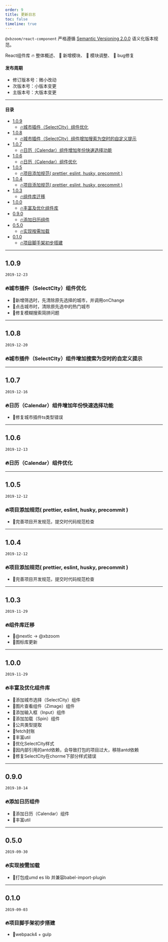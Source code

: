 ```yaml
---
order: 9
title: 更新日志
toc: false
timeline: true
---
```


`@xbzoom/react-component` 严格遵循 [Semantic Versioning 2.0.0](http://semver.org/lang/zh-CN/) 语义化版本规范。

React组件库 🔥 整体概述、 🌟 新增模块、 💄 模块调整、 🐞 bug修复

#### 发布周期

* 修订版本号：微小改动
* 次版本号：小版本变更
* 主版本号：大版本变更

---

#### 目录
- [1.0.9](#109)
  - [🔥城市插件（SelectCIty）组件优化](#%f0%9f%94%a5%e5%9f%8e%e5%b8%82%e6%8f%92%e4%bb%b6selectcity%e7%bb%84%e4%bb%b6%e4%bc%98%e5%8c%96)
- [1.0.8](#108)
  - [🔥城市插件（SelectCIty）组件增加搜索为空时的自定义提示](#%f0%9f%94%a5%e5%9f%8e%e5%b8%82%e6%8f%92%e4%bb%b6selectcity%e7%bb%84%e4%bb%b6%e5%a2%9e%e5%8a%a0%e6%90%9c%e7%b4%a2%e4%b8%ba%e7%a9%ba%e6%97%b6%e7%9a%84%e8%87%aa%e5%ae%9a%e4%b9%89%e6%8f%90%e7%a4%ba)
- [1.0.7](#107)
  - [🔥日历（Calendar）组件增加年份快速选择功能](#%f0%9f%94%a5%e6%97%a5%e5%8e%86calendar%e7%bb%84%e4%bb%b6%e5%a2%9e%e5%8a%a0%e5%b9%b4%e4%bb%bd%e5%bf%ab%e9%80%9f%e9%80%89%e6%8b%a9%e5%8a%9f%e8%83%bd)
- [1.0.6](#106)
  - [🔥日历（Calendar）组件优化](#%f0%9f%94%a5%e6%97%a5%e5%8e%86calendar%e7%bb%84%e4%bb%b6%e4%bc%98%e5%8c%96)
- [1.0.5](#105)
  - [🔥项目添加规范( prettier, eslint, husky, precommit )](#%f0%9f%94%a5%e9%a1%b9%e7%9b%ae%e6%b7%bb%e5%8a%a0%e8%a7%84%e8%8c%83-prettier-eslint-husky-precommit)
- [1.0.4](#104)
  - [🔥项目添加规范( prettier, eslint, husky, precommit )](#%f0%9f%94%a5%e9%a1%b9%e7%9b%ae%e6%b7%bb%e5%8a%a0%e8%a7%84%e8%8c%83-prettier-eslint-husky-precommit--1)
- [1.0.3](#103)
  - [🔥组件库迁移](#%f0%9f%94%a5%e7%bb%84%e4%bb%b6%e5%ba%93%e8%bf%81%e7%a7%bb)
- [1.0.0](#100)
  - [🔥丰富及优化组件库](#%f0%9f%94%a5%e4%b8%b0%e5%af%8c%e5%8f%8a%e4%bc%98%e5%8c%96%e7%bb%84%e4%bb%b6%e5%ba%93)
- [0.9.0](#090)
  - [🔥添加日历组件](#%f0%9f%94%a5%e6%b7%bb%e5%8a%a0%e6%97%a5%e5%8e%86%e7%bb%84%e4%bb%b6)
- [0.5.0](#050)
  - [🔥实现按需加载](#%f0%9f%94%a5%e5%ae%9e%e7%8e%b0%e6%8c%89%e9%9c%80%e5%8a%a0%e8%bd%bd)
- [0.1.0](#010)
  - [🔥项目脚手架初步搭建](#%f0%9f%94%a5%e9%a1%b9%e7%9b%ae%e8%84%9a%e6%89%8b%e6%9e%b6%e5%88%9d%e6%ad%a5%e6%90%ad%e5%bb%ba)

---

## 1.0.9

`2019-12-23`

### 🔥城市插件（SelectCIty）组件优化

- 💄新增筛选时，先清除原先选择的城市，并调用onChange
- 💄点击城市时，清除原先选中的热门城市
- 🐞修复模糊搜索简拼问题

---

## 1.0.8

`2019-12-20`

### 🔥城市插件（SelectCIty）组件增加搜索为空时的自定义提示

---

## 1.0.7

`2019-12-16`

### 🔥日历（Calendar）组件增加年份快速选择功能

- 🐞修复城市插件ts类型错误

---

## 1.0.6

`2019-12-13`

### 🔥日历（Calendar）组件优化

---

## 1.0.5

`2019-12-12`

### 🔥项目添加规范( prettier, eslint, husky, precommit )

- 💄完善项目开发规范，提交时代码规范检查

---

## 1.0.4

`2019-12-12`

### 🔥项目添加规范( prettier, eslint, husky, precommit )

- 💄完善项目开发规范，提交时代码规范检查

---

## 1.0.3

`2019-11-29`

### 🔥组件库迁移

- 💄@nextlc -> @xbzoom
- 💄图标库更新

---

## 1.0.0

`2019-11-29`

### 🔥丰富及优化组件库

- 🌟添加城市选择（SelectCity）组件
- 🌟图片查看组件（Zimage）组件
- 🌟添加输入框（Input）组件
- 🌟添加加载（Spin）组件
- 💄公共类型提取
- 💄fetch封账
- 💄丰富util
- 💄优化SelectCity样式
- 💄因内部引用的antd依赖，会导致打包的项目过大，移除antd依赖
- 🐞修复SelectCity在chorme下部分样式错误

---

## 0.9.0

`2019-10-14`

### 🔥添加日历组件

- 🌟添加日历（Calendar）组件
- 🌟丰富util

---

## 0.5.0

`2019-09-30`

### 🔥实现按需加载

- 🌟打包成umd es lib 并兼容babel-import-plugin

---

## 0.1.0

`2019-09-03`

### 🔥项目脚手架初步搭建

- 🌟webpack4 + gulp